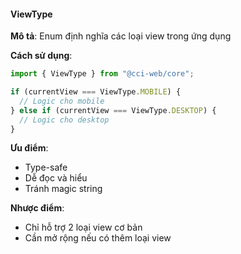 #### ViewType

**Mô tả**: Enum định nghĩa các loại view trong ứng dụng

**Cách sử dụng**:

```typescript
import { ViewType } from "@cci-web/core";

if (currentView === ViewType.MOBILE) {
  // Logic cho mobile
} else if (currentView === ViewType.DESKTOP) {
  // Logic cho desktop
}
```

**Ưu điểm**:

- Type-safe
- Dễ đọc và hiểu
- Tránh magic string

**Nhược điểm**:

- Chỉ hỗ trợ 2 loại view cơ bản
- Cần mở rộng nếu có thêm loại view
